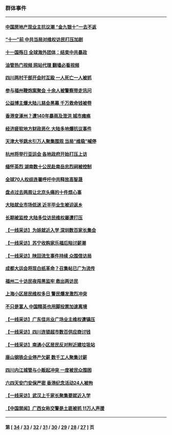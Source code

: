 ### 群体事件
---
#### [中国房地产现业主抗议潮 “金九银十”一去不返](../../pages/ncid279/n14094840.md?10210045) 
#### [“十一”前 中共当局对维权访民打压加剧](../../pages/ncid279/n14086960.md?10210045) 
#### [十一国殇日 全球海外团体：结束中共暴政](../../pages/ncid279/n14086661.md?10210045) 
#### [油管热门视频 网站代理 翻墙必看视频](http://138.2.39.72:81/youtube.html?epic-marker?10210045)
#### [四川两村干部开会时互殴 一人死亡一人被抓](../../pages/ncid279/n14081149.md?10210045) 
#### [参与福州鞭炮案聚会 十余人被警察带走讯问](../../pages/ncid279/n14074316.md?10210045) 
#### [公益博主爆大陆儿慈会黑幕 千万救命钱被卷](../../pages/ncid279/n14072914.md?10210045) 
#### [香港变涿州？遭140年暴雨及泄洪 城市瘫痪](../../pages/ncid279/n14069515.md?10210045) 
#### [经济疲软地方财政恶化 大陆多地爆抗议事件](../../pages/ncid279/n14068568.md?10210045) 
#### [天津大爷跳水引万人聚集围观 当局“维稳”喊停](../../pages/ncid279/n14068364.md?10210045) 
#### [杭州将举行亚运会 各地政府开始打压上访](../../pages/ncid279/n14059747.md?10210045) 
#### [缅怀英烈 湖南数十公民赴南岳忠烈祠被控制](../../pages/ncid279/n14055318.md?10210045) 
#### [全球70人权组连署呼吁中共释放高智晟](../../pages/ncid279/n14055054.md?10210045) 
#### [盘点过去两周让北京头痛的十件烦心事](../../pages/ncid279/n14052654.md?10210045) 
#### [大陆就业市场低迷 近半毕业生被迫返乡](../../pages/ncid279/n14050945.md?10210045) 
#### [长期被监控 大陆多位访民维权屡遭打压](../../pages/ncid279/n14049331.md?10210045) 
#### [【一线采访】为娃就近入学 深圳数百家长集会](../../pages/ncid279/n14044246.md?10210045) 
#### [【一线采访】苏宁收购家乐福后陷讨薪潮](../../pages/ncid279/n14042224.md?10210045) 
#### [【一线采访】陕回流生事件持续 众围信访局](../../pages/ncid279/n14040242.md?10210045) 
#### [成都大运会将现白纸革命？召集帖已广为流传](../../pages/ncid279/n14033119.md?10210045) 
#### [福州二十访民夜闯黑监牢 救出两访民](../../pages/ncid279/n14031617.md?10210045) 
#### [上海小区居民维权多日 警民爆发激烈冲突](../../pages/ncid279/n14029221.md?10210045) 
#### [不只是富人 中国精英也用脚投票加速离境](../../pages/ncid279/n14029086.md?10210045) 
#### [【一线采访】广东佳兆业广场业主维权遭镇压](../../pages/ncid279/n14028175.md?10210045) 
#### [【一线采访】四川连锁超市数百供应商讨钱](../../pages/ncid279/n14025102.md?10210045) 
#### [【一线采访】南通小区居民反对附近建垃圾站](../../pages/ncid279/n14021690.md?10210045) 
#### [唐山钢铁企业停产欠薪 数千工人聚集讨薪](../../pages/ncid279/n14017404.md?10210045) 
#### [四川内江城管与小贩起冲突 一度被民众围困](../../pages/ncid279/n14015922.md?10210045) 
#### [六四天安门安保严密 香港纪念活动24人被拘](../../pages/ncid279/n14009800.md?10210045) 
#### [【一线采访】武汉上千家长聚集要就近入学](../../pages/ncid279/n14009497.md?10210045) 
#### [【中国禁闻】广西女称交警是土匪被抓 11万人声援](../../pages/ncid279/n14006869.md?10210045) 

---
#### 第 [ [34](./34.md?10210045) / [33](./33.md?10210045) / [32](./32.md?10210045) / [31](./31.md?10210045) / [30](./30.md?10210045) / [29](./29.md?10210045) / [28](./28.md?10210045) / [27](./27.md?10210045) ] 页
